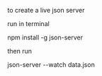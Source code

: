 to create a live json server

run in terminal

npm install -g json-server

then run

json-server --watch data.json
